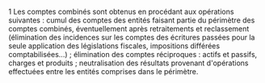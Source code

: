 1
Les comptes combinés sont obtenus en procédant aux opérations suivantes :
cumul des comptes des entités faisant partie du périmètre des comptes combinés, éventuellement après
retraitements et reclassement (élimination des incidences sur les comptes des écritures passées pour la
seule application des législations fiscales, impositions différées comptabilisées...) ;
élimination des comptes réciproques : actifs et passifs, charges et produits ;
neutralisation des résultats provenant d'opérations effectuées entre les entités comprises dans le périmètre.